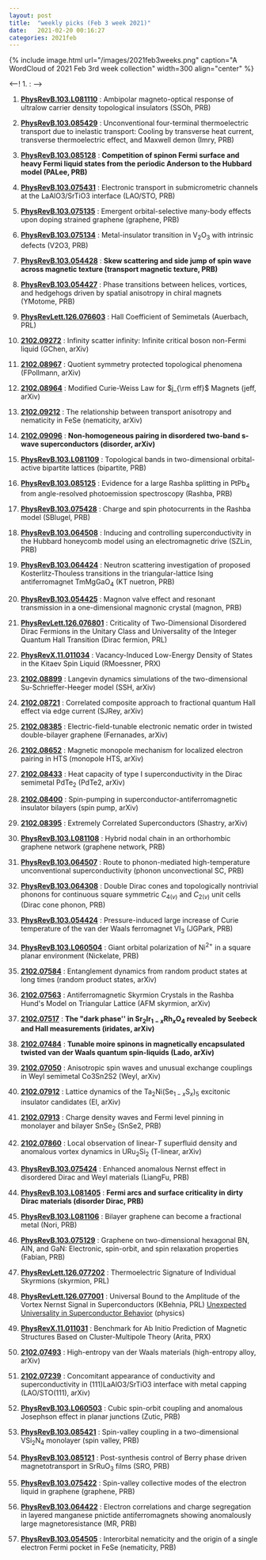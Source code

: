 ```yaml
---
layout: post
title:  "weekly picks (Feb 3 week 2021)"
date:   2021-02-20 00:16:27
categories: 2021feb
---
```


{% include image.html url="/images/2021feb3weeks.png" caption="A WordCloud of 2021 Feb 3rd week collection" width=300 align="center" %}


<--! 1. **[]()** : -->


1. **[PhysRevB.103.L081110](https://link.aps.org/doi/10.1103/PhysRevB.103.L081110)** : Ambipolar magneto-optical response of ultralow carrier density topological insulators (SSOh, PRB)

1. **[PhysRevB.103.085429](https://link.aps.org/doi/10.1103/PhysRevB.103.085429)** : Unconventional four-terminal thermoelectric transport due to inelastic transport: Cooling by transverse heat current, transverse thermoelectric effect, and Maxwell demon (Imry, PRB)

1. **[PhysRevB.103.085128](https://link.aps.org/doi/10.1103/PhysRevB.103.085128)** : **Competition of spinon Fermi surface and heavy Fermi liquid states from the periodic Anderson to the Hubbard model (PALee, PRB)**

1. **[PhysRevB.103.075431](https://link.aps.org/doi/10.1103/PhysRevB.103.075431)** : Electronic transport in submicrometric channels at the LaAlO3/SrTiO3 interface (LAO/STO, PRB)

1. **[PhysRevB.103.075135](https://link.aps.org/doi/10.1103/PhysRevB.103.075135)** : Emergent orbital-selective many-body effects upon doping strained graphene (graphene, PRB)

1. **[PhysRevB.103.075134](https://link.aps.org/doi/10.1103/PhysRevB.103.075134)** : Metal-insulator transition in ${\mathrm{V}}_{2}{\mathrm{O}}_{3}$ with intrinsic defects (V2O3, PRB)

1. **[PhysRevB.103.054428](https://link.aps.org/doi/10.1103/PhysRevB.103.054428)** : **Skew scattering and side jump of spin wave across magnetic texture (transport magnetic texture, PRB)**

1. **[PhysRevB.103.054427](https://link.aps.org/doi/10.1103/PhysRevB.103.054427)** : Phase transitions between helices, vortices, and hedgehogs driven by spatial anisotropy in chiral magnets (YMotome, PRB)

1. **[PhysRevLett.126.076603](https://link.aps.org/doi/10.1103/PhysRevLett.126.076603)** : Hall Coefficient of Semimetals (Auerbach, PRL)

1. **[2102.09272](http://arxiv.org/abs/2102.09272)** : Infinity scatter infinity: Infinite critical boson non-Fermi liquid (GChen, arXiv)

1. **[2102.08967](http://arxiv.org/abs/2102.08967)** : Quotient symmetry protected topological phenomena (FPollmann, arXiv)


1. **[2102.08964](http://arxiv.org/abs/2102.08964)** : Modified Curie-Weiss Law for $j_{\rm eff}$ Magnets (jeff, arXiv)


1. **[2102.09212](http://arxiv.org/abs/2102.09212)** : The relationship between transport anisotropy and nematicity in FeSe (nematicity, arXiv)

1. **[2102.09096](http://arxiv.org/abs/2102.09096)** : **Non-homogeneous pairing in disordered two-band s-wave superconductors (disorder, arXiv)**

1. **[PhysRevB.103.L081109](https://link.aps.org/doi/10.1103/PhysRevB.103.L081109)** : Topological bands in two-dimensional orbital-active bipartite lattices (bipartite, PRB)

1. **[PhysRevB.103.085125](https://link.aps.org/doi/10.1103/PhysRevB.103.085125)** : Evidence for a large Rashba splitting in ${\mathrm{PtPb}}_{4}$ from angle-resolved photoemission spectroscopy (Rashba, PRB)


1. **[PhysRevB.103.075428](https://link.aps.org/doi/10.1103/PhysRevB.103.075428)** : Charge and spin photocurrents in the Rashba model (SBlugel, PRB)

1. **[PhysRevB.103.064508](https://link.aps.org/doi/10.1103/PhysRevB.103.064508)** : Inducing and controlling superconductivity in the Hubbard honeycomb model using an electromagnetic drive (SZLin, PRB)

1. **[PhysRevB.103.064424](https://link.aps.org/doi/10.1103/PhysRevB.103.064424)** : Neutron scattering investigation of proposed Kosterlitz-Thouless transitions in the triangular-lattice Ising antiferromagnet ${\mathrm{TmMgGaO}}_{4}$ (KT nuetron, PRB)

1. **[PhysRevB.103.054425](https://link.aps.org/doi/10.1103/PhysRevB.103.054425)** : Magnon valve effect and resonant transmission in a one-dimensional magnonic crystal (magnon, PRB) 

1. **[PhysRevLett.126.076801](https://link.aps.org/doi/10.1103/PhysRevLett.126.076801)** : Criticality of Two-Dimensional Disordered Dirac Fermions in the Unitary Class and Universality of the Integer Quantum Hall Transition (Dirac fermion, PRL)

1. **[PhysRevX.11.011034](https://link.aps.org/doi/10.1103/PhysRevX.11.011034)** : Vacancy-Induced Low-Energy Density of States in the Kitaev Spin Liquid (RMoessner, PRX)


1. **[2102.08899](http://arxiv.org/abs/2102.08899)** : Langevin dynamics simulations of the two-dimensional Su-Schrieffer-Heeger model (SSH, arXiv)

1. **[2102.08721](http://arxiv.org/abs/2102.08721)** : Correlated composite approach to fractional quantum Hall effect via edge current (SJRey, arXiv)

1. **[2102.08385](http://arxiv.org/abs/2102.08385)** : Electric-field-tunable electronic nematic order in twisted double-bilayer graphene (Fernanades, arXiv)

1. **[2102.08652](http://arxiv.org/abs/2102.08652)** : Magnetic monopole mechanism for localized electron pairing in HTS (monopole HTS, arXiv)

1. **[2102.08433](http://arxiv.org/abs/2102.08433)** : Heat capacity of type I superconductivity in the Dirac semimetal PdTe$_2$ (PdTe2, arXiv)

1. **[2102.08400](http://arxiv.org/abs/2102.08400)** : Spin-pumping in superconductor-antiferromagnetic insulator bilayers (spin pump, arXiv)

1. **[2102.08395](http://arxiv.org/abs/2102.08395)** : Extremely Correlated Superconductors (Shastry, arXiv)

1. **[PhysRevB.103.L081108](https://link.aps.org/doi/10.1103/PhysRevB.103.L081108)** : Hybrid nodal chain in an orthorhombic graphene network (graphene network, PRB)

1. **[PhysRevB.103.064507](https://link.aps.org/doi/10.1103/PhysRevB.103.064507)** : Route to phonon-mediated high-temperature unconventional superconductivity (phonon unconvectional SC, PRB)

1. **[PhysRevB.103.064308](https://link.aps.org/doi/10.1103/PhysRevB.103.064308)** : Double Dirac cones and topologically nontrivial phonons for continuous square symmetric ${C}_{4(v)}$ and ${C}_{2(v)}$ unit cells (Dirac cone phonon, PRB)

1. **[PhysRevB.103.054424](https://link.aps.org/doi/10.1103/PhysRevB.103.054424)** : Pressure-induced large increase of Curie temperature of the van der Waals ferromagnet $\mathrm{V}{\mathrm{I}}_{3}$ (JGPark, PRB)

1. **[PhysRevB.103.L060504](https://link.aps.org/doi/10.1103/PhysRevB.103.L060504)** : Giant orbital polarization of ${\mathrm{Ni}}^{2+}$ in a square planar environment (Nickelate, PRB)

1. **[2102.07584](http://arxiv.org/abs/2102.07584)** : Entanglement dynamics from random product states at long times (random product states, arXiv)

1. **[2102.07563](http://arxiv.org/abs/2102.07563)** : Antiferromagnetic Skyrmion Crystals in the Rashba Hund's Model on Triangular Lattice (AFM skyrmion, arXiv)

1. **[2102.07517](http://arxiv.org/abs/2102.07517)** : **The "dark phase'' in Sr$_2$Ir$_{1-x}$Rh$_x$O$_4$ revealed by Seebeck and Hall measurements (iridates, arXiv)**


1. **[2102.07484](http://arxiv.org/abs/2102.07484)** : **Tunable moire spinons in magnetically encapsulated twisted van der Waals quantum spin-liquids (Lado, arXiv)**


1. **[2102.07050](http://arxiv.org/abs/2102.07050)** : Anisotropic spin waves and unusual exchange couplings in Weyl semimetal Co3Sn2S2 (Weyl, arXiv)

1. **[2102.07912](http://arxiv.org/abs/2102.07912)** : Lattice dynamics of the Ta$_2$Ni(Se$_{1-x}$S$_x$)$_5$ excitonic insulator candidates (EI, arXiv)


1. **[2102.07913](http://arxiv.org/abs/2102.07913)** : Charge density waves and Fermi level pinning in monolayer and bilayer SnSe$_2$ (SnSe2, PRB)

1. **[2102.07860](http://arxiv.org/abs/2102.07860)** : Local observation of linear-$T$ superfluid density and anomalous vortex dynamics in URu$_2$Si$_2$ (T-linear, arXiv)

1. **[PhysRevB.103.075424](https://link.aps.org/doi/10.1103/PhysRevB.103.075424)** : Enhanced anomalous Nernst effect in disordered Dirac and Weyl materials (LiangFu, PRB)

1. **[PhysRevB.103.L081405](https://link.aps.org/doi/10.1103/PhysRevB.103.L081405)** : **Fermi arcs and surface criticality in dirty Dirac materials (disorder Dirac, PRB)**

1. **[PhysRevB.103.L081106](https://link.aps.org/doi/10.1103/PhysRevB.103.L081106)** : Bilayer graphene can become a fractional metal (Nori, PRB)

1. **[PhysRevB.103.075129](https://link.aps.org/doi/10.1103/PhysRevB.103.075129)** : Graphene on two-dimensional hexagonal BN, AlN, and GaN: Electronic, spin-orbit, and spin relaxation properties (Fabian, PRB)

1. **[PhysRevLett.126.077202](https://link.aps.org/doi/10.1103/PhysRevLett.126.077202)** : Thermoelectric Signature of Individual Skyrmions (skyrmion, PRL)

1. **[PhysRevLett.126.077001](https://link.aps.org/doi/10.1103/PhysRevLett.126.077001)** : Universal Bound to the Amplitude of the Vortex Nernst Signal in Superconductors (KBehnia, PRL) [Unexpected Universality in Superconductor Behavior](https://physics.aps.org/articles/v14/s17) (physics) 

1. **[PhysRevX.11.011031](https://link.aps.org/doi/10.1103/PhysRevX.11.011031)** : Benchmark for Ab Initio Prediction of Magnetic Structures Based on Cluster-Multipole Theory (Arita, PRX)


1. **[2102.07493](http://arxiv.org/abs/2102.07493)** : High-entropy van der Waals materials (high-entropy alloy, arXiv)

1. **[2102.07239](http://arxiv.org/abs/2102.07239)** : Concomitant appearance of conductivity and superconductivity in (111)LaAlO3/SrTiO3 interface with metal capping (LAO/STO(111), arXiv)

1. **[PhysRevB.103.L060503](https://link.aps.org/doi/10.1103/PhysRevB.103.L060503)** : Cubic spin-orbit coupling and anomalous Josephson effect in planar junctions (Zutic, PRB)

1. **[PhysRevB.103.085421](https://link.aps.org/doi/10.1103/PhysRevB.103.085421)** : Spin-valley coupling in a two-dimensional $\mathrm{V}{\mathrm{Si}}_{2}{\mathrm{N}}_{4}$ monolayer (spin valley, PRB)

1. **[PhysRevB.103.085121](https://link.aps.org/doi/10.1103/PhysRevB.103.085121)** : Post-synthesis control of Berry phase driven magnetotransport in ${\mathrm{SrRuO}}_{3}$ films (SRO, PRB)

1. **[PhysRevB.103.075422](https://link.aps.org/doi/10.1103/PhysRevB.103.075422)** : Spin-valley collective modes of the electron liquid in graphene (graphene, PRB)

1. **[PhysRevB.103.064422](https://link.aps.org/doi/10.1103/PhysRevB.103.064422)** : Electron correlations and charge segregation in layered manganese pnictide antiferromagnets showing anomalously large magnetoresistance (MR, PRB)

1. **[PhysRevB.103.054505](https://link.aps.org/doi/10.1103/PhysRevB.103.054505)** : Interorbital nematicity and the origin of a single electron Fermi pocket in FeSe (nematicity, PRB)

